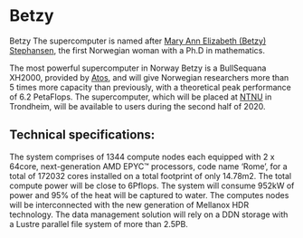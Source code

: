 
# Betzy

Betzy
The supercomputer is named after [Mary Ann Elizabeth (Betzy) Stephansen](https://en.wikipedia.org/wiki/Elizabeth_Stephansen), the first Norwegian woman with a Ph.D in mathematics.

The most powerful supercomputer in Norway
Betzy is a BullSequana XH2000, provided by [Atos](https://atos.net/en/solutions/high-performance-computing-hpc), and will  give Norwegian researchers more than 5 times more capacity than previously, with a theoretical peak performance of 6.2  PetaFlops. The supercomputer, which will be placed at [NTNU](https://www.ntnu.no/) in Trondheim, will be available to users during the second half of 2020.

 

## Technical specifications:
The system comprises of 1344 compute nodes each equipped with 2 x 64core, next-generation AMD EPYC™ processors, code name ‘Rome’, for a total of 172032 cores installed on a total footprint of only 14.78m2. The total compute power will be close to 6Pflops.
The system will consume 952kW of power and 95% of the heat will be captured to water.
The computes nodes will be interconnected with the new generation of Mellanox HDR technology.
The data management solution will rely on a DDN storage with a Lustre parallel file system of more than 2.5PB.
	
